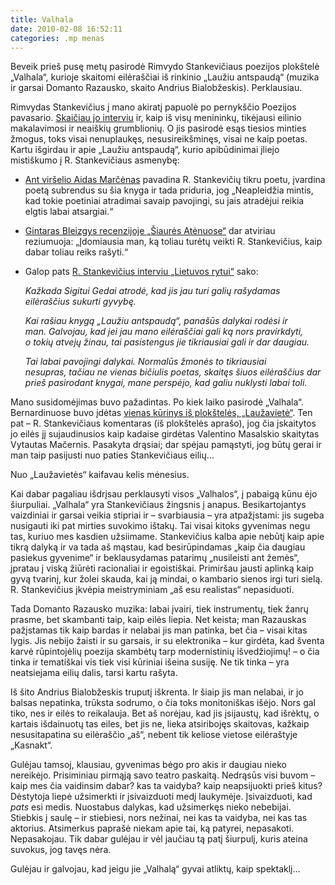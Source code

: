 ```yaml
---
title: Valhala
date: 2010-02-08 16:52:11
categories: .mp menas
---
```


Beveik prieš pusę metų pasirodė Rimvydo Stankevičiaus poezijos plokštelė „Valhala“, kurioje skaitomi eilėraščiai iš rinkinio „Laužiu antspaudą“ (muzika ir garsai Domanto Razausko, skaito Andrius Bialobžeskis). Perklausiau.

Rimvydas Stankevičius į mano akiratį papuolė po pernykščio Poezijos pavasario. [Skaičiau jo interviu](http://www.bernardinai.lt/straipsnis/2009-06-11-rimvydas-stankevicius-pomiskis-kirtavieteje/3083) ir, kaip iš visų menininkų, tikėjausi eilinio makalavimosi ir neaiškių grumblionių. O jis pasirodė esąs tiesios minties žmogus, toks visai nenuplaukęs, nesusireikšminęs, visai ne kaip poetas. Kartu išgirdau ir apie „Laužiu antspaudą“, kurio apibūdinimai įliejo mistiškumo į R. Stankevičiaus asmenybę:

-   [Ant viršelio Aidas Marčėnas](http://www.bernardinai.lt/straipsnis/2008-05-30-naujausia-r-stankeviciaus-poezijos-knyga-lauziu-antspauda/13087) pavadina R. Stankevičių tikru poetu, įvardina poetą subrendus su šia knyga ir tada priduria, jog „Neapleidžia mintis, kad tokie poetiniai atradimai savaip pavojingi, su jais atradėjui reikia elgtis labai atsargiai.“
-   [Gintaras Bleizgys recenzijoje „Šiaurės Atėnuose“](http://www.culture.lt/satenai/?leid_id=898&kas=straipsnis&st_id=16064) dar atviriau reziumuoja: „Įdomiausia man, ką toliau turėtų veikti R. Stankevičius, kaip dabar toliau reiks rašyti.“
-   Galop pats [R. Stankevičius interviu „Lietuvos rytui“](http://www.lrytas.lt/-12166152361215474183-poetas-r-stankevi%C4%8Dius-knyga-lau%C5%BEiu-antspaud%C4%85-yra-bandymas-i%C5%A1siver%C5%BEti-%C4%AF-anapusyb%C4%99.htm) sako:

    *Kažkada Sigitui Gedai atrodė, kad jis jau turi galių rašydamas eilėraščius sukurti gyvybę.*

    *Kai rašiau knygą „Laužiu antspaudą“, panašūs dalykai rodėsi ir man. Galvojau, kad jei jau mano eilėraščiai gali ką nors pravirkdyti, o tokių atvejų žinau, tai pasistengus jie tikriausiai gali ir dar daugiau.*

    *Tai labai pavojingi dalykai. Normalūs žmonės to tikriausiai nesupras, tačiau ne vienas bičiulis poetas, skaitęs šiuos eilėraščius dar prieš pasirodant knygai, mane perspėjo, kad galiu nuklysti labai toli.*

Mano susidomėjimas buvo pažadintas. Po kiek laiko pasirodė „Valhala“. Bernardinuose buvo įdėtas [vienas kūrinys iš plokštelės, „Laužavietė“](http://www.bernardinai.lt/straipsnis/2009-09-04-rimvydo-stankeviciaus-poezija-ploksteleje-valhala/12226). Ten pat – R. Stankevičiaus komentaras (iš plokštelės aprašo), jog čia įskaitytos jo eilės jį sujaudinusios kaip kadaise girdėtas Valentino Masalskio skaitytas Vytautas Mačernis. Pasakyta drąsiai; dar spėjau pamąstyti, jog būtų gerai ir man taip pasijusti nuo paties Stankevičiaus eilių…

Nuo „Laužavietės“ kaifavau kelis mėnesius.

Kai dabar pagaliau išdrįsau perklausyti visos „Valhalos“, į pabaigą kūnu ėjo šiurpuliai. „Valhala“ yra Stankevičiaus žingsnis į anapus. Besikartojantys vaizdiniai ir garsai veikia stipriai ir – svarbiausia – yra atpažįstami: jis sugeba nusigauti iki pat mirties suvokimo ištakų. Tai visai kitoks gyvenimas negu tas, kuriuo mes kasdien užsiimame. Stankevičius kalba apie nebūtį kaip apie tikrą dalyką ir va tada aš mąstau, kad besirūpindamas „kaip čia daugiau pasiekus gyvenime“ ir beklausydamas patarimų „nusileisti ant žemės“, įpratau į viską žiūrėti racionaliai ir egoistiškai. Primiršau jausti aplinką kaip gyvą tvarinį, kur žolei skauda, kai ją mindai, o kambario sienos irgi turi sielą. R. Stankevičius įkvėpia meistryminiam „aš esu realistas“ nepasiduoti.

Tada Domanto Razausko muzika: labai įvairi, tiek instrumentų, tiek žanrų prasme, bet skambanti taip, kaip eilės liepia. Net keista; man Razauskas pažįstamas tik kaip bardas ir nelabai jis man patinka, bet čia – visai kitas lygis. Jis nebijo žaisti ir su garsais, ir su elektronika – kur girdėta, kad šventa karvė rūpintojėlių poezija skambėtų tarp modernistinių išvedžiojimų! – o čia tinka ir tematiškai vis tiek visi kūriniai išeina susiję. Ne tik tinka – yra neatsiejama eilių dalis, tarsi kartu rašyta.

Iš šito Andrius Bialobžeskis truputį iškrenta. Ir šiaip jis man nelabai, ir jo balsas nepatinka, trūksta sodrumo, o čia toks monitoniškas išėjo. Nors gal tiko, nes ir eilės to reikalauja. Bet aš norėjau, kad jis įsijaustų, kad išrėktų, o kartais išdainuotų tas eiles, bet jis ne, lieka atsiribojęs skaitovas, kažkaip nesusitapatina su eilėraščio „aš“, nebent tik keliose vietose eilėraštyje „Kasnakt“.

Gulėjau tamsoj, klausiau, gyvenimas bėgo pro akis ir daugiau nieko nereikėjo. Prisiminiau pirmąją savo teatro paskaitą. Nedrąsūs visi buvom – kaip mes čia vaidinsim dabar? kas ta vaidyba? kaip neapsijuokti prieš kitus? Dėstytoja liepė užsimerkti ir įsivaizduoti medį laukymėje. Įsivaizduoti, kad *pats* esi medis. Nuostabus dalykas, kad užsimerkęs nieko nebebijai. Stiebkis į saulę – ir stiebiesi, nors nežinai, nei kas ta vaidyba, nei kas tas aktorius. Atsimerkus paprašė niekam apie tai, ką patyrei, nepasakoti. Nepasakojau. Tik dabar gulėjau ir vėl jaučiau tą patį šiurpulį, kuris ateina suvokus, jog tavęs nėra.

Gulėjau ir galvojau, kad jeigu jie „Valhalą“ gyvai atliktų, kaip spektaklį…
